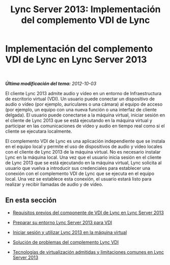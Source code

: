 ﻿---
title: 'Lync Server 2013: Implementación del complemento VDI de Lync'
TOCTitle: Implementación del complemento VDI de Lync
ms:assetid: 11d3bd5d-6dd3-471c-b842-b072fa197714
ms:mtpsurl: https://technet.microsoft.com/es-es/library/JJ204683(v=OCS.15)
ms:contentKeyID: 48274477
ms.date: 01/07/2017
mtps_version: v=OCS.15
ms.translationtype: HT
---

# Implementación del complemento VDI de Lync en Lync Server 2013

 

_**Última modificación del tema:** 2012-10-03_

El cliente Lync 2013 admite audio y vídeo en un entorno de Infraestructura de escritorio virtual (VDI). Un usuario puede conectar un dispositivo de audio o vídeo (por ejemplo, auriculares o una cámara) al equipo de acceso (por ejemplo, un equipo con una nueva función o una interfaz de cliente delgada). El usuario puede conectarse a la máquina virtual, iniciar sesión en el cliente de Lync 2013 que se está ejecutando en la máquina virtual y participar en las comunicaciones de vídeo y audio en tiempo real como si el cliente se ejecutara localmente.

El complemento VDI de Lync es una aplicación independiente que se instala en el equipo local y permite el uso de dispositivos de audio y vídeo locales con el cliente de Lync 2013 de la máquina virtual. No es necesario instalar Lync en la máquina local. Una vez que el usuario inicia sesión en el cliente de Lync 2013 que se está ejecutando en la máquina virtual, Lync solicita al usuario que vuelva a introducir sus credenciales para establecer una conexión con el complemento VDI de Lync que se ejecuta en el equipo local. Una vez se establece esta conexión, el usuario estará listo para realizar y recibir llamadas de audio y de vídeo.

## En esta sección

  - [Requisitos previos del componente de VDI de Lync en Lync Server 2013](lync-server-2013-lync-vdi-plug-in-prerequisites.md)

  - [Preparar su entorno Lync Server 2013 para VDI](lync-server-2013-preparing-your-environment-for-vdi.md)

  - [Iniciar sesión y utilizar Lync 2013 en la máquina virtual](lync-server-2013-signing-in-and-using-lync-2013-on-the-virtual-machine.md)

  - [Solución de problemas del complemento Lync VDI](lync-server-2013-troubleshooting-the-lync-vdi-plug-in.md)

  - [Tecnologías de virtualización admitidas y limitaciones comunes en Lync Server 2013](lync-server-2013-supported-virtualization-technologies-and-known-limitations.md)

